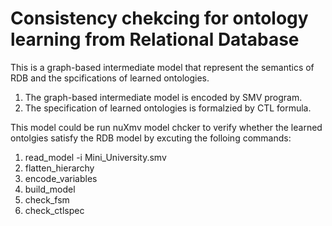 # Consistency chekcing for ontology learning from Relational Database

This is a graph-based intermediate model that represent the semantics of RDB and the spcifications of learned ontologies.
1. The graph-based intermediate model is encoded by SMV program.
2. The specification of learned ontologies is formalzied by CTL formula.

This model could be run nuXmv model chcker to verify whether the learned ontolgies satisfy the RDB model by excuting the folloing commands:
1. read_model -i Mini_University.smv
2. flatten_hierarchy
3. encode_variables
4. build_model
5. check_fsm
6. check_ctlspec



